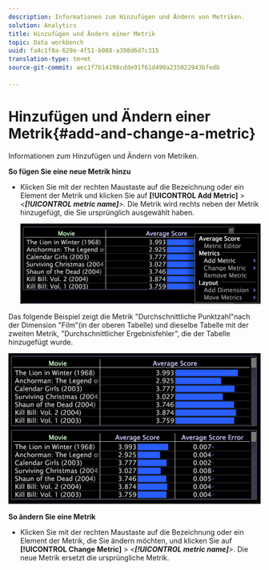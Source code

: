 ```yaml
---
description: Informationen zum Hinzufügen und Ändern von Metriken.
solution: Analytics
title: Hinzufügen und Ändern einer Metrik
topic: Data workbench
uuid: fa4c1f8a-628e-4f51-b088-a398d6d7c315
translation-type: tm+mt
source-git-commit: aec1f7b14198cdde91f61d490a235022943bfedb

---
```



# Hinzufügen und Ändern einer Metrik{#add-and-change-a-metric}

Informationen zum Hinzufügen und Ändern von Metriken.

**So fügen Sie eine neue Metrik hinzu**

* Klicken Sie mit der rechten Maustaste auf die Bezeichnung oder ein Element der Metrik und klicken Sie auf **[!UICONTROL Add Metric]** > *&lt;**[!UICONTROL metric name]**>.* Die Metrik wird rechts neben der Metrik hinzugefügt, die Sie ursprünglich ausgewählt haben.

   ![](assets/mnu_Table_AddMetric.png)

Das folgende Beispiel zeigt die Metrik &quot;Durchschnittliche Punktzahl&quot;nach der Dimension &quot;Film&quot;(in der oberen Tabelle) und dieselbe Tabelle mit der zweiten Metrik, &quot;Durchschnittlicher Ergebnisfehler&quot;, die der Tabelle hinzugefügt wurde.

![](assets/vis_Table_AddMetric.png)

**So ändern Sie eine Metrik**

* Klicken Sie mit der rechten Maustaste auf die Bezeichnung oder ein Element der Metrik, die Sie ändern möchten, und klicken Sie auf **[!UICONTROL Change Metric]** > *&lt;**[!UICONTROL metric name]**>*. Die neue Metrik ersetzt die ursprüngliche Metrik.
